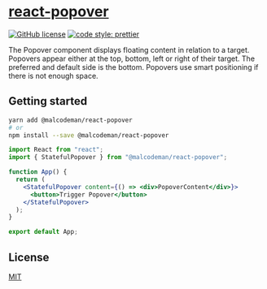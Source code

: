 # [react-popover](react-popover-storybook.surge.sh)

[![GitHub license](https://img.shields.io/badge/license-MIT-blue.svg)](https://github.com/malcodeman/react-popover/blob/master/LICENSE)
[![code style: prettier](https://img.shields.io/badge/code_style-prettier-ff69b4.svg)](https://github.com/prettier/prettier)

The Popover component displays floating content in relation to a target. Popovers appear either at the top, bottom, left or right of their target. The preferred and default side is the bottom. Popovers use smart positioning if there is not enough space.

## Getting started

```sh
yarn add @malcodeman/react-popover
# or
npm install --save @malcodeman/react-popover
```

```jsx
import React from "react";
import { StatefulPopover } from "@malcodeman/react-popover";

function App() {
  return (
    <StatefulPopover content={() => <div>PopoverContent</div>}>
      <button>Trigger Popover</button>
    </StatefulPopover>
  );
}

export default App;
```

## License

[MIT](./LICENSE)
